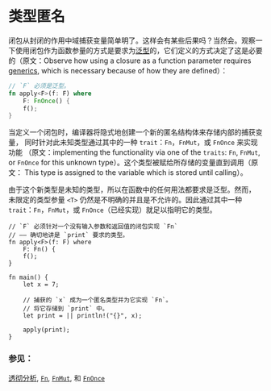 # 类型匿名

闭包从封闭的作用中域捕获变量简单明了。这样会有某些后果吗？当然会。观察一下使用闭包作为函数参量的方式是要求为[泛型][generics]的，它们定义的方式决定了这是必要的（原文：Observe how using a closure as a function parameter requires [generics], which is necessary because of how they are defined）：

```rust
// `F` 必须是泛型。
fn apply<F>(f: F) where
    F: FnOnce() {
    f();
}
```

当定义一个闭包时，编译器将隐式地创建一个新的匿名结构体来存储内部的捕获变量，
同时针对此未知类型通过其中的一种 `trait`：`Fn`，`FnMut`，或 `FnOnce` 来实现功能
（原文：implementing the functionality via one of the `traits`: `Fn`, `FnMut`, 
or `FnOnce` for this unknown type）。这个类型被赋给所存储的变量直到调用（原文：
This type is assigned to the variable which is stored until calling）。

由于这个新类型是未知的类型，所以在函数中的任何用法都要求是泛型。然而，
未限定的类型参量 `<T>` 仍然是不明确的并且是不允许的。因此通过其中一种 
`trait`：`Fn`，`FnMut`，或 `FnOnce`（已经实现）就足以指明它的类型。

```rust,editable
// `F` 必须针对一个没有输入参数和返回值的闭包实现 `Fn`
// —— 确切地讲是 `print` 要求的类型。
fn apply<F>(f: F) where
    F: Fn() {
    f();
}

fn main() {
    let x = 7;

    // 捕获的 `x` 成为一个匿名类型并为它实现 `Fn`。
    // 将它存储到 `print` 中。
    let print = || println!("{}", x);

    apply(print);
}
```

### 参见：

[透彻分析][thorough_analysis], [`Fn`][fn], [`FnMut`][fn_mut],
和 [`FnOnce`][fn_once]

[generics]: ./generics.html
[fn]: http://doc.rust-lang.org/std/ops/trait.Fn.html
[fn_mut]: http://doc.rust-lang.org/std/ops/trait.FnMut.html
[fn_once]: http://doc.rust-lang.org/std/ops/trait.FnOnce.html
[thorough_analysis]: http://huonw.github.io/blog/2015/05/finding-closure-in-rust/
